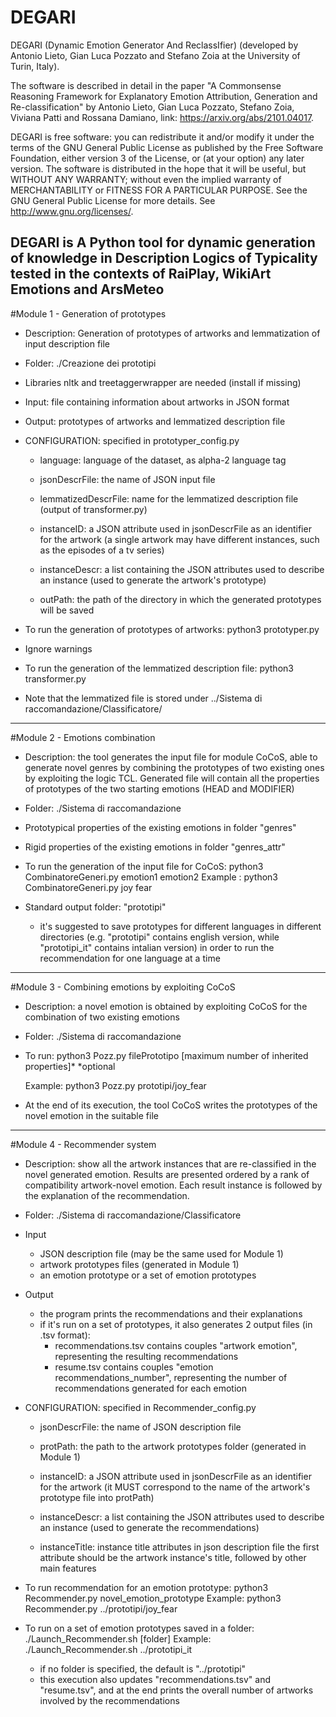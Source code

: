 # DEGARI
DEGARI (Dynamic Emotion Generator And ReclassIfier) (developed by Antonio Lieto, Gian Luca Pozzato and Stefano Zoia at the University of Turin, Italy).

The software is described in detail in the paper "A Commonsense Reasoning Framework for Explanatory Emotion Attribution, Generation and Re-classification" by
Antonio Lieto, Gian Luca Pozzato, Stefano Zoia, Viviana Patti and Rossana Damiano, link: https://arxiv.org/abs/2101.04017. 

DEGARI is free software: you can redistribute it and/or modify it under the terms of the GNU General Public License as published by the Free Software Foundation,
either version 3 of the License, or (at your option) any later version. The software is distributed in the hope that it will be useful, but WITHOUT ANY WARRANTY; 
without even the implied warranty of MERCHANTABILITY or FITNESS FOR A PARTICULAR PURPOSE. See the GNU General Public License for more details. See http://www.gnu.org/licenses/.

DEGARI is A Python tool for dynamic generation of knowledge in Description Logics of 
Typicality tested in the contexts of RaiPlay, WikiArt Emotions and ArsMeteo
------------------------------------------------------------------------------------------

#Module 1 - Generation of prototypes

- Description: Generation of prototypes of artworks and lemmatization of input description file

- Folder: ./Creazione dei prototipi

- Libraries nltk and treetaggerwrapper are needed (install if missing)

- Input: file containing information about artworks in JSON format

- Output: prototypes of artworks and lemmatized description file

- CONFIGURATION: specified in prototyper_config.py

	- language: language of the dataset, as alpha-2 language tag
	
	- jsonDescrFile: the name of JSON input file

	- lemmatizedDescrFile: name for the lemmatized description file (output of transformer.py)
	
	- instanceID: a JSON attribute used in jsonDescrFile as an identifier for the artwork
		(a single artwork may have different instances, such as the episodes of a tv series)
	
	- instanceDescr: a list containing the JSON attributes used to describe an instance
		(used to generate the artwork's prototype)
	
	- outPath: the path of the directory in which the generated prototypes will be saved

- To run the generation of prototypes of artworks: python3 prototyper.py

- Ignore warnings

- To run the generation of the lemmatized description file: python3 transformer.py

- Note that the lemmatized file is stored under ../Sistema di raccomandazione/Classificatore/

------------------------------------------------------------------------------------------

#Module 2 - Emotions combination 

- Description: the tool generates the input file for module CoCoS, able to generate novel genres
by combining the prototypes of two existing ones by exploiting the logic TCL.
Generated file will contain all the properties of prototypes of the two starting emotions (HEAD and MODIFIER)

- Folder: ./Sistema di raccomandazione

- Prototypical properties of the existing emotions in folder "genres"

- Rigid properties of the existing emotions in folder "genres_attr"

- To run the generation of the input file for CoCoS: python3 CombinatoreGeneri.py emotion1 emotion2
    Example : python3 CombinatoreGeneri.py joy fear

- Standard output folder: "prototipi"
	
	- it's suggested to save prototypes for different languages in different directories
		(e.g. "prototipi" contains english version, while "prototipi_it" contains intalian version)
		in order to run the recommendation for one language at a time

------------------------------------------------------------------------------------------

#Module 3 - Combining emotions by exploiting CoCoS

- Description: a novel emotion is obtained by exploiting CoCoS for the combination of two existing emotions

- Folder: ./Sistema di raccomandazione

- To run: python3 Pozz.py filePrototipo [maximum number of inherited properties]*
    *optional

    Example: python3 Pozz.py prototipi/joy_fear

- At the end of its execution, the tool CoCoS writes the prototypes of the novel emotion in the suitable file
    
------------------------------------------------------------------------------------------

#Module 4 - Recommender system

- Description: show all the artwork instances that are re-classified in the novel generated emotion.
	Results are presented ordered by a rank of compatibility artwork-novel emotion.
	Each result instance is followed by the explanation of the recommendation.

- Folder: ./Sistema di raccomandazione/Classificatore

- Input
	- JSON description file (may be the same used for Module 1)
	- artwork prototypes files (generated in Module 1)
	- an emotion prototype or a set of emotion prototypes
	
- Output
	- the program prints the recommendations and their explanations
	- if it's run on a set of prototypes, it also generates 2 output files (in .tsv format):
		- recommendations.tsv contains couples "artwork    emotion", representing the resulting recommendations
		- resume.tsv contains couples "emotion    recommendations_number", representing
			the number of recommendations generated for each emotion
			
- CONFIGURATION: specified in Recommender_config.py
	
	- jsonDescrFile: the name of JSON description file
	
	- protPath: the path to the artwork prototypes folder (generated in Module 1)
	
	- instanceID: a JSON attribute used in jsonDescrFile as an identifier for the artwork
		(it MUST correspond to the name of the artwork's prototype file into protPath)
	
	- instanceDescr: a list containing the JSON attributes used to describe an instance
		(used to generate the recommendations)
	
	- instanceTitle: instance title attributes in json description file
		the first attribute should be the artwork instance's title, followed by other main features

- To run recommendation for an emotion prototype: python3 Recommender.py novel_emotion_prototype
    Example: python3 Recommender.py ../prototipi/joy_fear
    
- To run on a set of emotion prototypes saved in a folder: ./Launch_Recommender.sh [folder]
	Example: ./Launch_Recommender.sh ../prototipi_it
	
	- if no folder is specified, the default is "../prototipi"
	- this execution also updates "recommendations.tsv" and "resume.tsv", and
		at the end prints the overall number of artworks involved by the recommendations

